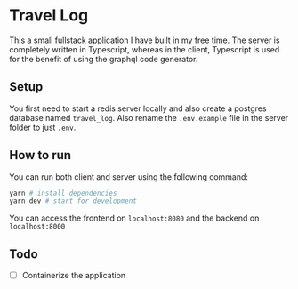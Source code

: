 # Travel Log

This a small fullstack application I have built in my free time. The server is completely written in Typescript, whereas in the client, Typescript is used for the benefit of using the graphql code generator.

## Setup

You first need to start a redis server locally and also create a postgres database named `travel_log`.
Also rename the `.env.example` file in the server folder to just `.env`.

## How to run

You can run both client and server using the following command:

```bash
yarn # install dependencies
yarn dev # start for development
```

You can access the frontend on `localhost:8080` and the backend on `localhost:8000`

## Todo

- [ ] Containerize the application
